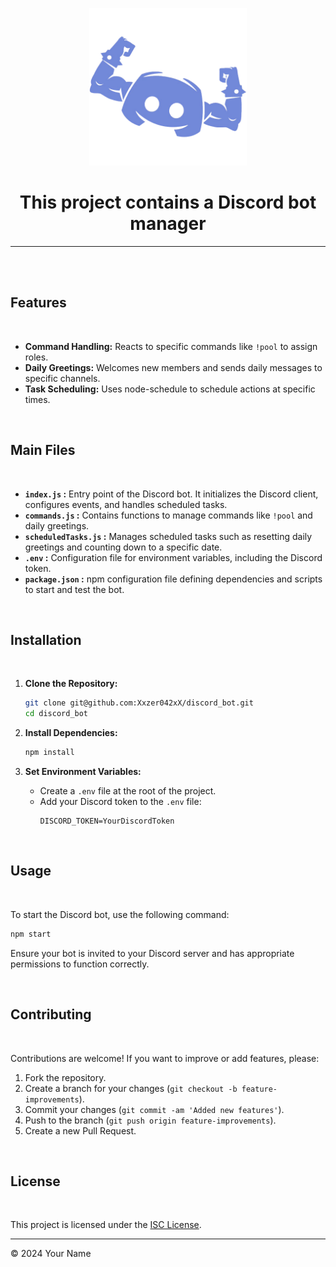 <p align="center">
  <img src="images/discord.png" alt="discord_bot" style="width: 50%; height: auto;">
</p>

<h1 align="center">This project contains a Discord bot manager</h1>
<hr>
<br><br>

## Features

<br>

- **Command Handling:** Reacts to specific commands like `!pool` to assign roles.
- **Daily Greetings:** Welcomes new members and sends daily messages to specific channels.
- **Task Scheduling:** Uses node-schedule to schedule actions at specific times.
  
<br>

## Main Files

<br>

- **`index.js` :** Entry point of the Discord bot. It initializes the Discord client, configures events, and handles scheduled tasks.
- **`commands.js` :** Contains functions to manage commands like `!pool` and daily greetings.
- **`scheduledTasks.js` :** Manages scheduled tasks such as resetting daily greetings and counting down to a specific date.
- **`.env` :** Configuration file for environment variables, including the Discord token.
- **`package.json` :** npm configuration file defining dependencies and scripts to start and test the bot.

<br>
  
## Installation

<br>

1. **Clone the Repository:**
   ```bash
   git clone git@github.com:Xxzer042xX/discord_bot.git
   cd discord_bot
   ```

2. **Install Dependencies:**
   ```bash
   npm install
   ```

3. **Set Environment Variables:**
   - Create a `.env` file at the root of the project.
   - Add your Discord token to the `.env` file:
     ```
     DISCORD_TOKEN=YourDiscordToken
     ```
<br>

## Usage

<br>

To start the Discord bot, use the following command:
```bash
npm start
```

Ensure your bot is invited to your Discord server and has appropriate permissions to function correctly.

<br>

## Contributing

<br>

Contributions are welcome! If you want to improve or add features, please:

1. Fork the repository.
2. Create a branch for your changes (`git checkout -b feature-improvements`).
3. Commit your changes (`git commit -am 'Added new features'`).
4. Push to the branch (`git push origin feature-improvements`).
5. Create a new Pull Request.

<br>

## License

<br>

This project is licensed under the [ISC License](https://opensource.org/licenses/ISC).

---

© 2024 Your Name
